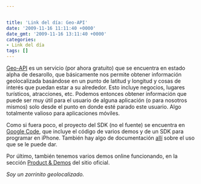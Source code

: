 ```yaml
---


title: 'Link del día: Geo-API'
date: '2009-11-16 11:11:40 +0000'
date_gmt: '2009-11-16 13:11:40 +0000'
categories:
- Link del día
tags: []
---
```



[Geo-API](http://geoapi.com/) es un servicio (por ahora gratuito) que se encuentra en estado alpha de desarollo, que básicamente nos permite obtener información geolocalizada basándose en un punto de latitud y longitud y cosas de interés que puedan estar a su alrededor. Esto incluye negocios, lugares turísticos, atracciones, etc. Podemos entonces obtener información que puede ser muy útil para el usuario de alguna aplicación (o para nosotros mismos) solo desde el punto en donde esté parado este usuario. Algo totalmente valioso para aplicaciones móviles.

Como si fuera poco, el proyecto del SDK (no el fuente) se encuentra en [Google Code](http://code.google.com/p/geo-api/), que incluye el código de varios demos y de un SDK para programar en iPhone. También hay algo de documentación [allí](http://code.google.com/p/geo-api/w/list) sobre el uso que se le puede dar.

Por último, también tenemos varios demos online funcionando, en la sección [Product &amp; Demos](http://geoapi.com/product.html) del sitio oficial.

_Soy un zorrinito geolocalizado._
